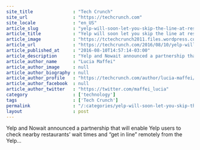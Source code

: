 ```yaml
---
site_title               : "Tech Crunch"
site_url                 : "https://techcrunch.com"
site_locale              : "en_US"
article_slug             : "yelp-will-soon-let-you-skip-the-line-at-restaurants-thanks-to-nowait-partnership"
article_title            : "Yelp will soon let you skip the line at restaurants thanks to Nowait partnership"
article_image            : "https://tctechcrunch2011.files.wordpress.com/2016/08/yelp-app.jpg?w=764&h=400&crop=1"
article_url              : "https://techcrunch.com/2016/08/10/yelp-will-soon-let-you-skip-the-line-at-restaurants-thanks-to-nowait-partnership/"
article_published_at     : "2016-08-10T14:57:14-03:00"
article_description      : "Yelp and Nowait announced a partnership that will enable Yelp users to check nearby restaurants’ wait times and “get in line” remotely from the Yelp..."
article_author_name      : "Lucia Maffei"
article_author_image     : null
article_author_biography : null
article_author_profile   : "https://techcrunch.com/author/lucia-maffei/"
article_author_facebook  : null
article_author_twitter   : "https://twitter.com/maffei_lucia"
category                 : ['technology']
tags                     : ['Tech Crunch']
permalink                : "/:categories/yelp-will-soon-let-you-skip-the-line-at-restaurants-thanks-to-nowait-partnership/"
layout                   : post
---
```


Yelp and Nowait announced a partnership that will enable Yelp users to check nearby restaurants’ wait times and “get in line” remotely from the Yelp...
